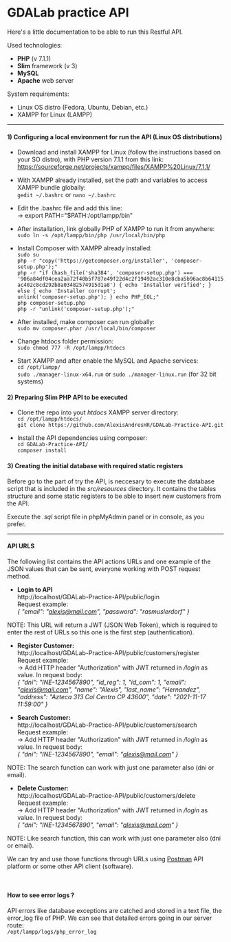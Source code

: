 # GDALab practice API
Here's a little documentation to be able to run this Restful API. </br>

Used technologies:
 - **PHP** (v 7.1.1)
 - **Slim** framework (v 3)
 - **MySQL**
 - **Apache** web server

System requirements:
 - Linux OS distro (Fedora, Ubuntu, Debian, etc.)
 - XAMPP for Linux (LAMPP)

----

#### 1) Configuring a local environment for run the API (Linux OS distributions)
 - Download and install XAMPP for Linux (follow the instructions based on your SO distro), with PHP version 7.1.1 from this link: </br>
https://sourceforge.net/projects/xampp/files/XAMPP%20Linux/7.1.1/

 - With XAMPP already installed, set the path and variables to access XAMPP bundle globally: </br>
`gedit ~/.bashrc` or `nano ~/.bashrc`

 - Edit the .bashrc file and add this line: </br>
 → export PATH="$PATH:/opt/lampp/bin"

 - After installation, link globally PHP of XAMPP to run it from anywhere: </br>
`sudo ln -s /opt/lampp/bin/php /usr/local/bin/php`


 - Install Composer with XAMPP already installed: </br>
`sudo su` </br>
`php -r "copy('https://getcomposer.org/installer', 'composer-setup.php');"` </br>
`php -r "if (hash_file('sha384', 'composer-setup.php') === '906a84df04cea2aa72f40b5f787e49f22d4c2f19492ac310e8cba5b96ac8b64115ac402c8cd292b8a03482574915d1a8') { echo 'Installer verified'; } else { echo 'Installer corrupt';` </br>
`unlink('composer-setup.php'); } echo PHP_EOL;"` </br>
`php composer-setup.php` </br>
`php -r "unlink('composer-setup.php');"` </br>

 - After installed, make composer can run globally: </br>
`sudo mv composer.phar /usr/local/bin/composer`

 - Change htdocs folder permission: </br>
`sudo chmod 777 -R /opt/lampp/htdocs`
 - Start XAMPP and after enable the MySQL and Apache services: </br>
`cd /opt/lampp/` </br>
`sudo ./manager-linux-x64.run` or `sudo ./manager-linux.run` (for 32 bit systems)


#### 2) Preparing Slim PHP API to be executed
 - Clone the repo into yout *htdocs* XAMPP server directory: </br>
`cd /opt/lampp/htdocs/` </br>
`git clone https://github.com/AlexisAndresHR/GDALab-Practice-API.git`

 - Install the API dependencies using composer: </br>
`cd GDALab-Practice-API/` </br>
`composer install`


#### 3) Creating the initial database with required static registers
Before go to the part of try the API, is neccesary to execute the database script that is included in the *src/resources* directory. It contains the tables structure and some static registers to be able to insert new customers from the API. </br>

Execute the *.sql* script file in phpMyAdmin panel or in console, as you prefer.

----

#### API URLS
The following list contains the API actions URLs and one example of the JSON values that can be sent, everyone working with POST request method.

 - **Login to API** </br>
http://localhost/GDALab-Practice-API/public/login </br>
Request example: </br>
*{
    "email": "alexis@mail.com",
    "password": "rasmuslerdorf"
}*

NOTE: This URL will return a JWT (JSON Web Token), which is required to enter the rest of URLs so this one is the first step (authentication).

 - **Register Customer:** </br>
http://localhost/GDALab-Practice-API/public/customers/register </br>
Request example: </br>
 → Add HTTP header "Authorization" with JWT returned in */login* as value. In request body: </br>
*{
    "dni": "INE-1234567890",
    "id_reg": 1,
    "id_com": 1,
    "email": "alexis@mail.com",
    "name": "Alexis",
    "last_name": "Hernandez",
    "address": "Azteca 313 Col Centro CP 43600",
    "date": "2021-11-17 11:59:00"
}*

 - **Search Customer:** </br>
http://localhost/GDALab-Practice-API/public/customers/search </br>
Request example: </br>
 → Add HTTP header "Authorization" with JWT returned in */login* as value. In request body: </br>
*{
    "dni": "INE-1234567890",
    "email": "alexis@mail.com"
}*

NOTE: The search function can work with just one parameter also (dni or email).

 - **Delete Customer:** </br>
http://localhost/GDALab-Practice-API/public/customers/delete </br>
Request example: </br>
 → Add HTTP header "Authorization" with JWT returned in */login* as value. In request body: </br>
*{
    "dni": "INE-1234567890",
    "email": "alexis@mail.com"
}*

NOTE: Like search function, this can work with just one parameter also (dni or email).


We can try and use those functions through URLs using [Postman](https://www.postman.com/) API platform or some other API client (software).

</br>

#### How to see error logs ?
API errors like database exceptions are catched and stored in a text file, the error_log file of PHP.
We can see that detailed errors going in our server route: </br>
`/opt/lampp/logs/php_error_log`

